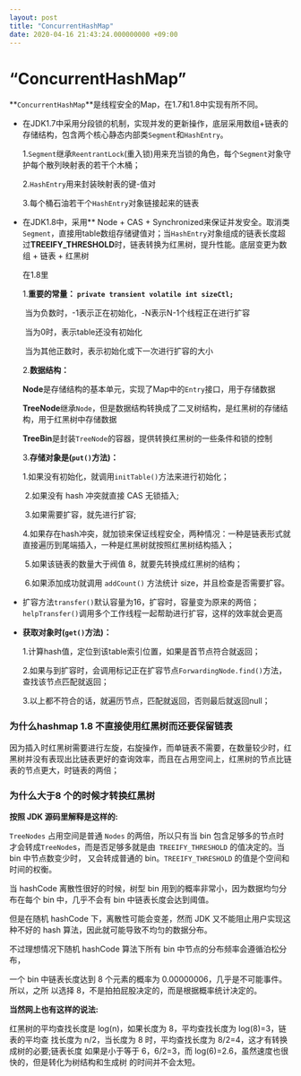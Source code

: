```yaml
---
layout: post
title: "ConcurrentHashMap"
date: 2020-04-16 21:43:24.000000000 +09:00
---
```


# “**ConcurrentHashMap**”

**`ConcurrentHashMap`**是线程安全的Map，在1.7和1.8中实现有所不同。

* 在JDK1.7中采用分段锁的机制，实现并发的更新操作，底层采用数组+链表的存储结构，包含两个核心静态内部类`Segment`和`HashEntry`。

  1.`Segment`继承`ReentrantLock`(重入锁)用来充当锁的角色，每个`Segment`对象守护每个散列映射表的若干个木桶；

  2.`HashEntry`用来封装映射表的键-值对

  3.每个桶石油若干个`HashEntry`对象链接起来的链表

* 在JDK1.8中，采用** Node + CAS + Synchronized来保证并发安全。取消类`Segment`，直接用table数组存储键值对；当`HashEntry`对象组成的链表长度超过**TREEIFY_THRESHOLD**时，链表转换为红黑树，提升性能。底层变更为数组 + 链表 + 红黑树

  在1.8里

  1.**重要的常量： `private transient volatile int sizeCtl;`**

  ​	当为负数时，-1表示正在初始化，-N表示N-1个线程正在进行扩容

  ​	当为0时，表示table还没有初始化

  ​	当为其他正数时，表示初始化或下一次进行扩容的大小

  2.**数据结构：**

  ​	**Node**是存储结构的基本单元，实现了Map中的`Entry`接口，用于存储数据

  ​	**TreeNode**继承`Node`，但是数据结构转换成了二叉树结构，是红黑树的存储结构，用于红黑树中存储数据

  ​	**TreeBin**是封装`TreeNode`的容器，提供转换红黑树的一些条件和锁的控制

  3.**存储对象是(`put()`方法)：**

  ​	1.如果没有初始化，就调用`initTable()`方法来进行初始化；

  ​	2.如果没有 hash 冲突就直接 CAS 无锁插入;

  ​	3.如果需要扩容，就先进行扩容;

  ​	4.如果存在hash冲突，就加锁来保证线程安全，两种情况：一种是链表形式就直接遍历到尾端插入，一种是红黑树就按照红黑树结构插入；

  ​	5.如果该链表的数量大于阀值 8，就要先转换成红黑树的结构；

  ​	6.如果添加成功就调用 `addCount()` 方法统计 size，并且检查是否需要扩容。

* 扩容方法`transfer()`默认容量为16，扩容时，容量变为原来的两倍；`helpTransfer()`调用多个工作线程一起帮助进行扩容，这样的效率就会更高

* **获取对象时(`get()`方法)：**

  1.计算hash值，定位到该table索引位置，如果是首节点符合就返回；

  2.如果与到扩容时，会调用标记正在扩容节点`ForwardingNode.find()`方法，查找该节点匹配就返回；

  3.以上都不符合的话，就遍历节点，匹配就返回，否则最后就返回null；



### 为什么hashmap 1.8 不直接使用红黑树而还要保留链表

因为插入时红黑树需要进行左旋，右旋操作，而单链表不需要，在数量较少时，红黑树并没有表现出比链表更好的查询效率，而且在占用空间上，红黑树的节点比链表的节点更大，时链表的两倍；



### 为什么大于8 个的时候才转换红黑树

**按照 JDK 源码里解释是这样的:**

`TreeNodes` 占用空间是普通 `Nodes` 的两倍，所以只有当 bin 包含足够多的节点时才会转成`TreeNode`s，而是否足够多就是由` TREEIFY_THRESHOLD` 的值决定的。当 bin 中节点数变少时， 又会转成普通的 bin。`TREEIFY_THRESHOLD` 的值是个空间和时间的权衡。

当 hashCode 离散性很好的时候，树型 bin 用到的概率非常小，因为数据均匀分布在每个 bin 中，几乎不会有 bin 中链表长度会达到阈值。

但是在随机 hashCode 下，离散性可能会变差，然而 JDK 又不能阻止用户实现这种不好的 hash 算法，因此就可能导致不均匀的数据分布。

不过理想情况下随机 hashCode 算法下所有 bin 中节点的分布频率会遵循泊松分布，

一个 bin 中链表长度达到 8 个元素的概率为 0.00000006，几乎是不可能事件。所以，之所 以选择 8，不是拍拍屁股决定的，而是根据概率统计决定的。

**当然网上也有这样的说法:**

红黑树的平均查找长度是 log(n)，如果长度为 8，平均查找长度为 log(8)=3，链表的平均查 找长度为 n/2，当长度为 8 时，平均查找长度为 8/2=4，这才有转换成树的必要;链表长度 如果是小于等于 6，6/2=3，而 log(6)=2.6，虽然速度也很快的，但是转化为树结构和生成树 的时间并不会太短。